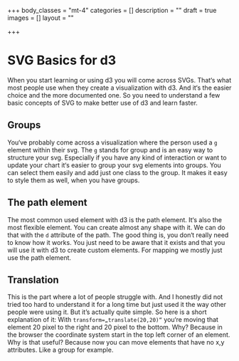 +++
body_classes = "mt-4"
categories = []
description = ""
draft = true
images = []
layout = ""

+++
# SVG Basics for d3

When you start learning or using d3 you will come across SVGs. That‘s what most people use when they create a visualization with d3. And it‘s the easier choice and the more documented one.
So you need to understand a few basic concepts of SVG to make better use of d3 and learn faster.

## Groups

You‘ve probably come across a visualization where the person used a `g` element within their svg.
The `g` stands for group and is an easy way to structure your svg. Especially if you have any kind of interaction or want to update your chart it‘s easier to group your svg elements into groups. You can select them easily and add just one class to the group. It makes it easy to style them as well, when you have groups.

## The path element

The most common used element with d3 is the path element. It‘s also the most flexible element. You can create almost any shape with it.
We can do that with the `d` attribute of the path. The good thing is, you don‘t really need to know how it works. You just need to be aware that it exists and that you will use it with d3 to create custom elements. For mapping we mostly just use the path element.

## Translation

This is the part where a lot of people struggle with. And I honestly did not tried too hard to understand it for a long time but just used it the way other people were using it.
But it’s actually quite simple. So here is a short explanation of it:
With `transform=„translate(20,20)“` you‘re moving that element 20 pixel to the right and 20 pixel to the bottom. Why? Because in the browser the coordinate system start in the top left corner of an element.
Why is that useful?
Because now you can move elements that have no x,y attributes. Like a group for example.